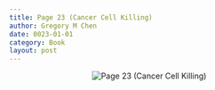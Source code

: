 ```yaml
---
title: Page 23 (Cancer Cell Killing)
author: Gregory M Chen
date: 0023-01-01
category: Book
layout: post
---
```


<p style="text-align:center;"><img src="{{site.baseurl}}/assets/Graphics_v3.3/Page23_Cancer-Cell-Killing.png" alt="Page 23 (Cancer Cell Killing)" style="max-height: calc(100vh - 30px - 100px);"/></p>
